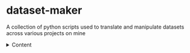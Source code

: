 # dataset-maker
A collection of python scripts used to translate and manipulate datasets across various projects on mine

<details>
<summary>Content</summary>

| Dataset | Description |
|-----:|-----------|
|     story-writer| Is a mix of OpenHermes, NeuralStory and No-Robots Dataset selection of conversations for story telling |
|     samantha| smantha llm processed and translated |
|     psychology-dataset| psychology dataset conversations processed and translated |
|     dpo| DPO (Truthy and Orca) dataset processed and translated |
|     haiku| Haiku prompt dataset and haiku generation |

</details>
